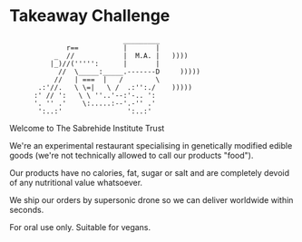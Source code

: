 Takeaway Challenge
==================
```
                            _________
              r==           |       |
           _  //            |  M.A. |   ))))
          |_)//(''''':      |       |
            //  \_____:_____.-------D     )))))
           //   | ===  |   /        \
       .:'//.   \ \=|   \ /  .:'':./    )))))
      :' // ':   \ \ ''..'--:'-.. ':
      '. '' .'    \:.....:--'.-'' .'
       ':..:'                ':..:'

 ```

Welcome to The Sabrehide Institute Trust

We're an experimental restaurant specialising in genetically modified edible goods (we're not technically allowed to call our products "food").

Our products have no calories, fat, sugar or salt and are completely devoid of any nutritional value whatsoever.

We ship our orders by supersonic drone so we can deliver worldwide within seconds.

For oral use only. Suitable for vegans.
